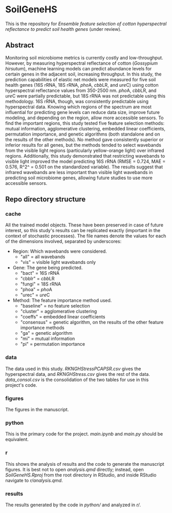 # SoilGeneHS 

This is the repository for *Ensemble feature selection of cotton hyperspectral reflectance to predict soil health genes* (under review).

## Abstract

Monitoring soil microbiome metrics is currently costly and low-throughput. However, by measuring hyperspectral reflectance of cotton (*Gossypium hirsutum*), machine learning models can predict abundance levels for certain genes in the adjacent soil, increasing throughput. In this study, the prediction capabilities of elastic net models were measured for five soil health genes (16S rRNA, 18S rRNA, *pho*A, *cbb*LR, and *ure*C) using cotton hyperspectral reflectance values from 350-2500 nm. *pho*A, *cbb*LR, and *ure*C were partially predictable, but 18S rRNA was not predictable using this methodology. 16S rRNA, though, was consistently predictable using hyperspectral data. Knowing which regions of the spectrum are most influential for predicting gene levels can reduce data size, improve future modeling, and depending on the region, allow more accessible sensors. To find the important regions, this study tested five feature selection methods: mutual information, agglomerative clustering, embedded linear coefficients, permutation importance, and genetic algorithms (both standalone and on the results of the other methods). No method gave consistently superior or inferior results for all genes, but the methods tended to select wavebands from the visible light regions (particularly yellow-orange light) over infrared regions. Additionally, this study demonstrated that restricting wavebands to visible light improved the model predicting 16S rRNA (RMSE = 0.724, MAE = 0.576, R^2^ = 0.501 on the standardized variable). The results suggest that infrared wavebands are less important than visible light wavebands in predicting soil microbiome genes, allowing future studies to use more accessible sensors.

## Repo directory structure

### cache

All the trained model objects. These have been preserved in case of future interest, so this study's results can be replicated exactly (important in the context of stochastic processes). The file names denote the values for each of the dimensions involved, separated by underscores:

- Region: Which wavebands were considered. 
    - "all" = all wavebands
    - "vis" = visible light wavebands only
- Gene: The gene being predicted.
    - "bact" = 16S rRNA
    - "cbblr" = *cbb*LR
    - "fungi" = 18S rRNA
    - "phoa" = *pho*A
    - "urec" = *ure*C
- Method: The feature importance method used.
    - "baseline" = no feature selection
    - "cluster" = agglomerative clustering
    - "coeffs" = embedded linear coefficients
    - "consensus" = genetic algorithm, on the results of the other feature importance methods
    - "ga" = genetic algorithm
    - "mi" = mutual information
    - "pi" = permutation importance

### data

The data used in this study. *RKNGHStressPCAPSR.csv* gives the hyperspectral data, and *RKNGHStress.csv* gives the rest of the data. *data_consol.csv* is the consolidation of the two tables for use in this project's code.

### figures

The figures in the manuscript.

### python

This is the primary code for the project. *main.ipynb* and *main.py* should be equivalent.

### r

This shows the analysis of results and the code to generate the manuscript figures. It is best not to open *analysis.qmd* directly; instead, open *SoilGeneHS.Rproj* from the root directory in RStudio, and inside RStudio navigate to *r/analysis.qmd*.

### results

The results generated by the code in *python/* and analyzed in *r/*.
